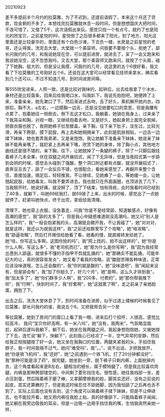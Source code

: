 20210923

差不多提前半个月约的拉莫雅，为了不迟到，还提前请假了，本来这个月还了贷款，现金剩的不多了，本想找完拉莫雅就休息一段时间，但是想想国庆大把时间，不浪可惜了，又借了5千，这次请假出来玩，感觉只找一个有点亏，就约了也是阳光的欣宝贝，之前星悦的99，星悦倒了之后很多都来了阳光，到了地方，阳光这里面还是比较豪华的，里面还有个白色沙滩，下去负一楼，水房是之前星悦的老哥，还认得我，洗完去大堂，大堂就一个美容师，问我要不要按个头，拒绝了，部长问我约的几号，和我说她现在空，可以提前进房，就进去了，呆了一会又跑来和我说她没空，这不忽悠我吗，又去大堂，那个美容师又跑来问，就按了个头肩，碰了下她胸，挺大的，但是没让我摸，问我约的几号，说这里的五个6很好看，我又看了下拉莫雅的工号刚好五个6，还说在这大堂可以经常看见技师来拿水，确实看到几个还可以，不过不知道几号，到时间进房间等。

等555欣宝进来，人照一致，还是比较对我味的，起钟后，出去给我拿了个冰水，身材还是比较苗条，回来后给我喝口水，叫我趴下，我说先抱抱吧，她便跨了上来，准备亲亲，她先漱口了下，然后渐进式舌吻，舌了好久，乘机解开她内衣，四排扣，胸不大，a左右，一边摸胸一边舌，还是没见她要松口的意思，但是我腰有点累了，抱着她往一侧倒去，倒下去这才松口，我躺着，她骑在我身上，过来亲了下我耳朵和胸，对视一眼，又继续抱着舌吻，又是好久，她起身把上面完全脱掉，把我衣服也脱了，我把她裤子拉至膝盖，亲下胸，往下亲下肚子，没生过，比较光滑，再亲下胯部，摸下屁股，再上去和她相拥亲下，此刻是肌肤相贴，一边舌一边揉下妹妹，她也套弄我弟弟，又是亲饱饱，我让她躺下准备亲下妹妹，她说亲了妹妹不能再亲嘴了，就赶紧上去再亲下嘴，欣赏下她的身体，除了胸小点，其他地方曲线还是很不错的，亲下胸，往下，让她脱掉了一条腿的裤子，除了一只脚后跟挂着裤子几本全果，伏在双腿之间开展招式，闻了下无异味，但是当我招式第一步舔到会阴的时候，感觉舌头碰到了强酸，整个洞口附近都有点酸，就没开展招式了，直奔豆豆去了，舔了一会反应不错，也很配合，看她来感觉了，再翻开来整个含住，直接加速，搞定后，轻轻推我，不让继续，见她瘫了一会，等她缓一会，让她翘起屁股，给她毒龙，叫我不要弄进去，我也就只在外面画圈，也顶进去了几下，当我掰开时，她说好痛，就没掰了，顶了下结束，怕有痔疮，此时我看时间已经到了40多，就躺下，叫她69给我打，就69骑了上来，出水的时候，感觉出了一点她就停了，赶紧叫她快点，终于出完，拿纸给我清理。 

清理下，她也穿上衣服，没急着走，问我“你是不是经常舔，知道敏感点，好像有高潮的感觉”，我“舔的太多了”，但是我心中疑惑难道刚没高潮吗，她又问“别人是怎么样的”，我“一般会抱紧我的头，高潮就会踢开我，不让我碰了”，她“对对对，就是这样，我还以为就我这样”，我“之前还给群里写了个攻略”，她“啥攻略”，我“舔逼攻略”，然后打开微信给她看了看，她看的慢，就直接转发给她了，她“哇，你写这么多啊，这图你拍的吗”，我“网上找的，拍不出这样的”，她“你是什么人啊，写这么多”，我“老司机而已”，她”那为什么是你写啊“，我”因为我经常怂恿别人舔逼，就很多不懂的手指甲不剪就乱捅的“，她”那确实不能乱捅，可能年纪大的让，真的很容易发炎“，她又看了看我的攻略，说”酸甜苦辣各种味道，正常应该没味道哦，怎么还会酸的“，我”你的就是酸的“，她”没味道吧“，我”闻起来没有，但是舔会有“，我”加了你挺久了，好几个月“，她”是啊，这么久才排到我“，我“加太多了”，她“你们群多少人啊”，我“200多，付费的”，她“那你帮我推下呗”，我“行啊”，快到时间了，我“好累啊”，她“这就累了啊”，走之前亲了亲她脸蛋，拥抱了下。

出去之后，洗洗大堂休息了下，到时间准备在进房，似乎过道上楼梯的时候看见了拉莫雅，部长问我约的谁，我说五个6，又把我带去另一个房

等拉莫雅，她到了房间门的窗口上看了我一眼，进来后打个招呼，人很高，感觉比较高冷， 我问“宝贝你好高啊，有一米八吗”，她“没有，我两米”，气氛略显尴尬，起钟后遂叫我躺下，躺下后，她坐在我两腿之间，我起身想抱抱她，又被她按了下去，连忙说“躺下，快躺下”，此刻我心已经凉了一半，空气异常的安静，然后给我正规按腿按了好一会，她又坐在我胸口的位置，两腿夹紧我的头，手掐住我 脖子，我一时间竟喘不过气，她问“难受吗”，我“。。”，说不出话，才把我放开，她“你是铁飞机吗”，我“还好”，她“之前遇到一个铁飞机，打了20分钟都没好”，我“那种可能是涂了药”，按完腿，她坐到一旁，脱下裤子只剩内裤，上面脱掉内衣，这个角度看起来是B左右，腿相当的细长，属于模特腿了，但是我比较喜欢肉腿，内裤是那种胯部镂空的，中间剩了菱形挡住毛，很性感，她往我裆部一坐，差点压到蛋，然后隔着裤子磨了棒，又拿脚摩擦我的脸，脚其实还好，没有之前说的起皮，其实还算嫩的了，但是我这时候忍住不舔她脚，因为我怕舔了之后再也舌不到了，实际上后面也没有舌到，这个角度可以隔着裤子揉下妹妹，但是不让伸进去，也不能拉开看，她又把内裤往我脸上贴，真的好像舔下，只能隔着裤子闻闻，她又躺在我旁边吸我的耳朵，但是一边吸一边用手挡住我的嘴，生怕我突然亲她一样，


